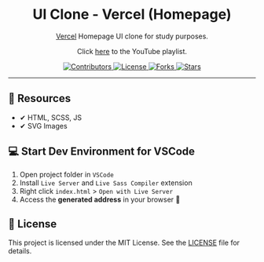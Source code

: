<h1 align="center">
UI Clone - Vercel (Homepage)
</h1>

<p align="center"><a href="https://vercel.com">Vercel</a> Homepage UI clone for study purposes.</p>
<p align="center">Click <a href="https://www.youtube.com/playlist?list=PL85ITvJ7FLohTZv9cC5-PrZ39Q3cugWqp">here</a> to the YouTube playlist.</p>

<p align="center">
  <a href="https://github.com/rocketseat-content/youtube-clone-vercel-homepage/graphs/contributors">
    <img src="https://img.shields.io/github/contributors/rocketseat-content/youtube-clone-vercel-homepage?color=%236633cc&logoColor=%236633cc&style=flat" alt="Contributors">
    <img  src="https://img.shields.io/static/v1?label=license&message=MIT&color=49AA26&labelColor=000000" alt="License">

  <img src="https://img.shields.io/github/forks/jose-bone/youtube-clone-vercel-homepage?label=forks&message=MIT&color=49AA26&labelColor=000000" alt="Forks">

  <img src="https://img.shields.io/github/stars/jose-bone/youtube-clone-vercel-homepage?label=stars&message=MIT&color=49AA26&labelColor=000000" alt="Stars">
  </a>
</p>

<hr>

## 🧪 Resources

- ✔ HTML, SCSS, JS
- ✔ SVG Images

## 💻 Start Dev Environment for VSCode

1. Open project folder in `VSCode`
2. Install `Live Server` and `Live Sass Compiler` extension
3. Right click `index.html` > `Open with Live Server`
4. Access the **generated address** in your browser 🚀

## 📝 License

This project is licensed under the MIT License. See the [LICENSE](./LICENSE.md) file for details.
